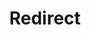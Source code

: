 ﻿---
layout: src/layouts/Redirect.astro
title: Redirect
redirect: https://octopus.com/docs/administration/high-availability/design/octopus-for-high-availability-on-premises
pubDate:  2023-01-01
navSearch: false
navSitemap: false
navMenu: false
---
